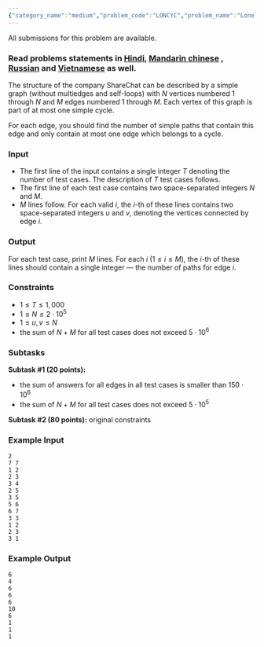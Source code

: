 ```yaml
---
{"category_name":"medium","problem_code":"LONCYC","problem_name":"Lonely Cycles","languages_supported":{"0":"C","1":"CPP14","2":"JAVA","3":"PYTH","4":"PYTH 3.6","5":"PYPY","6":"CS2","7":"PAS fpc","8":"PAS gpc","9":"RUBY","10":"PHP","11":"GO","12":"NODEJS","13":"HASK","14":"rust","15":"SCALA","16":"swift","17":"D","18":"PERL","19":"FORT","20":"WSPC","21":"ADA","22":"CAML","23":"ICK","24":"BF","25":"ASM","26":"CLPS","27":"PRLG","28":"ICON","29":"SCM qobi","30":"PIKE","31":"ST","32":"NICE","33":"LUA","34":"BASH","35":"NEM","36":"LISP sbcl","37":"LISP clisp","38":"SCM guile","39":"JS","40":"ERL","41":"TCL","42":"kotlin","43":"PERL6","44":"TEXT","45":"SCM chicken","46":"PYP3","47":"CLOJ","48":"COB","49":"FS"},"max_timelimit":2,"source_sizelimit":50000,"problem_author":"sanroylozan","problem_tester":null,"date_added":"27-07-2018","tags":{"0":"aug18","1":"cycle","2":"dfs","3":"likecs","4":"medium","5":"sanroylozan","6":"sanroylozan"},"editorial_url":"https://discuss.codechef.com/problems/LONCYC","time":{"view_start_date":1534152605,"submit_start_date":1534152605,"visible_start_date":1534152605,"end_date":1735669800},"is_direct_submittable":false,"layout":"problem"}
---
```

<span class="solution-visible-txt">All submissions for this problem are available.</span><h3>Read problems statements in <a href="http://www.codechef.com/download/translated/AUG18/hindi/LONCYC.pdf" target="_blank">Hindi,</a>
<a href="http://www.codechef.com/download/translated/AUG18/mandarin/LONCYC.pdf" target="_blank">Mandarin chinese</a>
, <a href="http://www.codechef.com/download/translated/AUG18/russian/LONCYC.pdf" target="_blank">Russian</a> and <a href="http://www.codechef.com/download/translated/AUG18/vietnamese/LONCYC.pdf" target="_blank">Vietnamese</a> as well.</h3>

The structure of the company ShareChat can be described by a simple graph (without multiedges and self-loops) with $N$ vertices numbered $1$ through $N$ and $M$ edges numbered $1$ through $M$. Each vertex of this graph is part of at most one simple cycle.

For each edge, you should find the number of simple paths that contain this edge and only contain at most one edge which belongs to a cycle.

### Input
- The first line of the input contains a single integer $T$ denoting the number of test cases. The description of $T$ test cases follows.
- The first line of each test case contains two space-separated integers $N$ and $M$.
- $M$ lines follow. For each valid $i$, the $i$-th of these lines contains two space-separated integers $u$ and $v$, denoting the vertices connected by edge $i$.

### Output
For each test case, print $M$ lines. For each $i$ ($1 \le i \le M$), the $i$-th of these lines should contain a single integer — the number of paths for edge $i$.

### Constraints 
- $1 \le T \le 1,000$
- $1 \le N \le 2 \cdot 10^5$
- $1 \le u, v \le N$
- the sum of $N+M$ for all test cases does not exceed $5 \cdot 10^6$

### Subtasks
**Subtask #1 (20 points):**
- the sum of answers for all edges in all test cases is smaller than $150 \cdot 10^6$
- the sum of $N+M$ for all test cases does not exceed $5 \cdot 10^5$

**Subtask #2 (80 points):** original constraints

### Example Input
```
2
7 7
1 2
2 3
3 4
2 5
3 5
5 6
6 7
3 3
1 2
2 3
3 1
```

### Example Output
```
6
4
6
6
6
10
6
1
1
1
```
